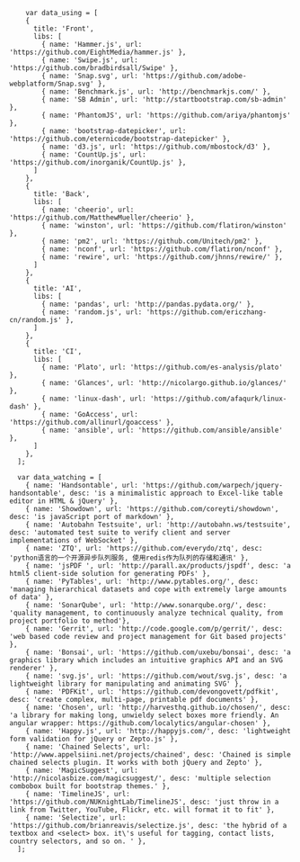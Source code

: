         var data_using = [
        {
          title: 'Front',
          libs: [
            { name: 'Hammer.js', url: 'https://github.com/EightMedia/hammer.js' },
            { name: 'Swipe.js', url: 'https://github.com/bradbirdsall/Swipe' },
            { name: 'Snap.svg', url: 'https://github.com/adobe-webplatform/Snap.svg' },
            { name: 'Benchmark.js', url: 'http://benchmarkjs.com/' },
            { name: 'SB Admin', url: 'http://startbootstrap.com/sb-admin' },
            { name: 'PhantomJS', url: 'https://github.com/ariya/phantomjs' },
            { name: 'bootstrap-datepicker', url: 'https://github.com/eternicode/bootstrap-datepicker' },
            { name: 'd3.js', url: 'https://github.com/mbostock/d3' },
            { name: 'CountUp.js', url: 'https://github.com/inorganik/CountUp.js' },
          ]
        },
        {
          title: 'Back',
          libs: [
            { name: 'cheerio', url: 'https://github.com/MatthewMueller/cheerio' },
            { name: 'winston', url: 'https://github.com/flatiron/winston' },
            { name: 'pm2', url: 'https://github.com/Unitech/pm2' },
            { name: 'nconf', url: 'https://github.com/flatiron/nconf' },
            { name: 'rewire', url: 'https://github.com/jhnns/rewire/' },
          ]
        },
        {
          title: 'AI',
          libs: [
            { name: 'pandas', url: 'http://pandas.pydata.org/' },
            { name: 'random.js', url: 'https://github.com/ericzhang-cn/random.js' },
          ]
        },
        {
          title: 'CI',
          libs: [
            { name: 'Plato', url: 'https://github.com/es-analysis/plato' },
            { name: 'Glances', url: 'http://nicolargo.github.io/glances/' },
            { name: 'linux-dash', url: 'https://github.com/afaqurk/linux-dash' },
            { name: 'GoAccess', url: 'https://github.com/allinurl/goaccess' },
            { name: 'ansible', url: 'https://github.com/ansible/ansible' },
          ]
        },
      ];

      var data_watching = [
        { name: 'Handsontable', url: 'https://github.com/warpech/jquery-handsontable', desc: 'is a minimalistic approach to Excel-like table editor in HTML & jQuery' },
        { name: 'Showdown', url: 'https://github.com/coreyti/showdown', desc: 'is javaScript port of markdown' },
        { name: 'Autobahn Testsuite', url: 'http://autobahn.ws/testsuite', desc: 'automated test suite to verify client and server implementations of WebSocket' },
        { name: 'ZTQ', url: 'https://github.com/everydo/ztq', desc: 'python语言的一个开源异步队列服务, 使用redis作为队列的存储和通讯' },
        { name: 'jsPDF ', url: 'http://parall.ax/products/jspdf', desc: 'a html5 client-side solution for generating PDFs' },
        { name: 'PyTables', url: 'http://www.pytables.org/', desc: 'managing hierarchical datasets and cope with extremely large amounts of data' },
        { name: 'SonarQube', url: 'http://www.sonarqube.org/', desc: 'quality management, to continuously analyze technical quality, from project portfolio to method'},
        { name: 'Gerrit', url: 'http://code.google.com/p/gerrit/', desc: 'web based code review and project management for Git based projects' },
        { name: 'Bonsai', url: 'https://github.com/uxebu/bonsai', desc: 'a graphics library which includes an intuitive graphics API and an SVG renderer' },
        { name: 'svg.js', url: 'https://github.com/wout/svg.js', desc: 'a lightweight library for manipulating and animating SVG' },
        { name: 'PDFKit', url: 'https://github.com/devongovett/pdfkit', desc: 'create complex, multi-page, printable pdf documents' },
        { name: 'Chosen', url: 'http://harvesthq.github.io/chosen/', desc: 'a library for making long, unwieldy select boxes more friendly. An angular wrapper: https://github.com/localytics/angular-chosen' },
        { name: 'Happy.js', url: 'http://happyjs.com/', desc: 'lightweight form validation for jQuery or Zepto.js' },
        { name: 'Chained Selects', url: 'http://www.appelsiini.net/projects/chained', desc: 'Chained is simple chained selects plugin. It works with both jQuery and Zepto' },
        { name: 'MagicSuggest', url: 'http://nicolasbize.com/magicsuggest/', desc: 'multiple selection combobox built for bootstrap themes.' },
        { name: 'TimelineJS', url: 'https://github.com/NUKnightLab/TimelineJS', desc: 'just throw in a link from Twitter, YouTube, Flickr, etc. will format it to fit' },
        { name: 'Selectize', url: 'https://github.com/brianreavis/selectize.js', desc: 'the hybrid of a textbox and <select> box. it\'s useful for tagging, contact lists, country selectors, and so on. ' },
      ];

